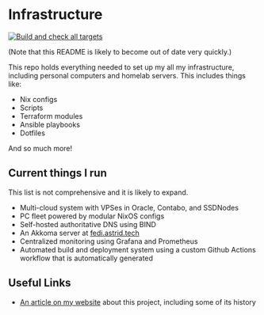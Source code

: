 # Infrastructure

[![Build and check all targets](https://github.com/ifd3f/infra/actions/workflows/check-targets.yml/badge.svg)](https://github.com/ifd3f/infra/actions/workflows/check-targets.yml)

(Note that this README is likely to become out of date very quickly.)

This repo holds everything needed to set up my all my infrastructure, including personal computers and homelab servers. This includes things like:

- Nix configs
- Scripts
- Terraform modules
- Ansible playbooks
- Dotfiles

And so much more!

## Current things I run

This list is not comprehensive and it is likely to expand.

- Multi-cloud system with VPSes in Oracle, Contabo, and SSDNodes
- PC fleet powered by modular NixOS configs
- Self-hosted authoritative DNS using BIND
- An Akkoma server at [fedi.astrid.tech](https://fedi.astrid.tech)
- Centralized monitoring using Grafana and Prometheus
- Automated build and deployment system using a custom Github Actions workflow that is automatically generated

## Useful Links

- [An article on my website](https://astrid.tech/projects/infra/) about this project, including some of its history
